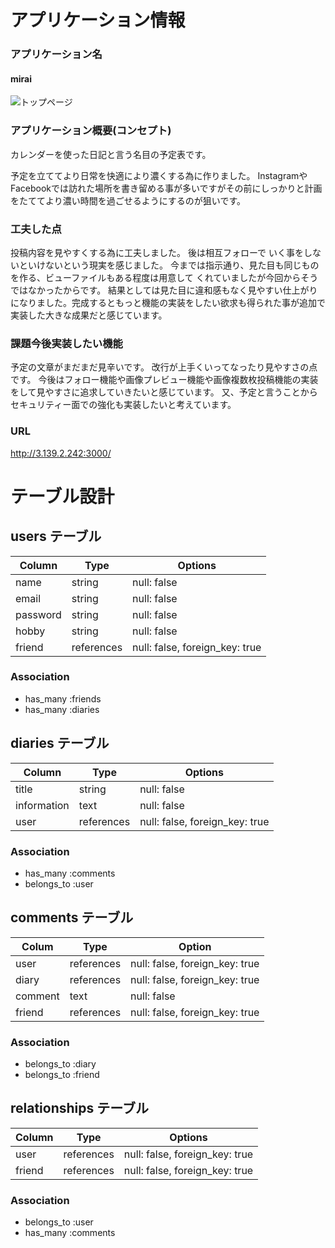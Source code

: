 # アプリケーション情報

### アプリケーション名

#### mirai

![トップページ](https://user-images.githubusercontent.com/76541309/116776473-8f917d80-aaa3-11eb-8c96-294563be32d1.jpeg)


### アプリケーション概要(コンセプト)
カレンダーを使った日記と言う名目の予定表です。

予定を立ててより日常を快適により濃くする為に作りました。
InstagramやFacebookでは訪れた場所を書き留める事が多いですがその前にしっかりと計画をたててより濃い時間を過ごせるようにするのが狙いです。

### 工夫した点
投稿内容を見やすくする為に工夫しました。
後は相互フォローで
いく事をしないといけないという現実を感じました。
今までは指示通り、見た目も同じものを作る、ビューファイルもある程度は用意して
くれていましたが今回からそうではなかったからです。
結果としては見た目に違和感もなく見やすい仕上がりになりました。完成するともっと機能の実装をしたい欲求も得られた事が追加で実装した大きな成果だと感じています。

### 課題今後実装したい機能
予定の文章がまだまだ見辛いです。
改行が上手くいってなったり見やすさの点です。
今後はフォロー機能や画像プレビュー機能や画像複数枚投稿機能の実装をして見やすさに追求していきたいと感じています。
又、予定と言うことからセキュリティー面での強化も実装したいと考えています。

### URL
http://3.139.2.242:3000/


# テーブル設計 


## users テーブル

| Column   | Type   | Options     |
| -------- | ------ | ----------- |
| name        | string | null: false |
| email           | string | null: false |
| password        | string | null: false |
| hobby          |  string | null: false |
| friend        | references|  null: false, foreign_key: true |

### Association

- has_many :friends
- has_many :diaries

## diaries テーブル

| Column       | Type     | Options     |
| ------------ | ------   | ----------- |
| title        | string   | null: false |
| information  | text     | null: false |
| user         | references|  null: false, foreign_key: true |
### Association

- has_many      :comments
- belongs_to   :user
## comments テーブル
| Colum   | Type  |Option      |
| ------- | ----- | -----------|
| user      | references |  null: false, foreign_key: true |
| diary      | references |  null: false, foreign_key: true |
| comment   | text     | null: false |
| friend   | references |  null: false, foreign_key: true |
### Association

- belongs_to :diary
- belongs_to :friend
## relationships テーブル

| Column       | Type   | Options    |      
| -------------|--------|------------|
| user         | references |  null: false, foreign_key: true |
| friend       | references |  null: false, foreign_key: true |


### Association

- belongs_to :user
- has_many   :comments
